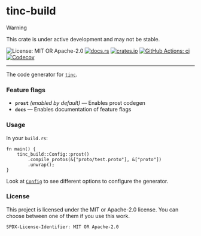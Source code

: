 <!-- cargo-sync-rdme title [[ -->
# tinc-build
<!-- cargo-sync-rdme ]] -->

> [!WARNING]  
> This crate is under active development and may not be stable.

<!-- cargo-sync-rdme badge [[ -->
![License: MIT OR Apache-2.0](https://img.shields.io/crates/l/tinc-build.svg?style=flat-square)
[![docs.rs](https://img.shields.io/docsrs/tinc-build.svg?logo=docs.rs&style=flat-square)](https://docs.rs/tinc-build)
[![crates.io](https://img.shields.io/crates/v/tinc-build.svg?logo=rust&style=flat-square)](https://crates.io/crates/tinc-build)
[![GitHub Actions: ci](https://img.shields.io/github/actions/workflow/status/scufflecloud/scuffle/ci.yaml.svg?label=ci&logo=github&style=flat-square)](https://github.com/scufflecloud/scuffle/actions/workflows/ci.yaml)
[![Codecov](https://img.shields.io/codecov/c/github/scufflecloud/scuffle.svg?label=codecov&logo=codecov&style=flat-square)](https://codecov.io/gh/scufflecloud/scuffle)
<!-- cargo-sync-rdme ]] -->

---

<!-- cargo-sync-rdme rustdoc [[ -->
The code generator for [`tinc`](https://crates.io/crates/tinc).

### Feature flags

* **`prost`** *(enabled by default)* —  Enables prost codegen
* **`docs`** —  Enables documentation of feature flags

### Usage

In your `build.rs`:

````rust,no_run
fn main() {
    tinc_build::Config::prost()
        .compile_protos(&["proto/test.proto"], &["proto"])
        .unwrap();
}
````

Look at [`Config`](https://docs.rs/tinc-build/0.2.0/tinc_build/struct.Config.html) to see different options to configure the generator.

### License

This project is licensed under the MIT or Apache-2.0 license.
You can choose between one of them if you use this work.

`SPDX-License-Identifier: MIT OR Apache-2.0`
<!-- cargo-sync-rdme ]] -->

